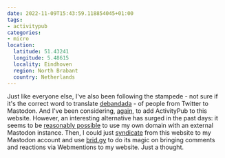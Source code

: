 ```yaml
---
date: 2022-11-09T15:43:59.118854045+01:00
tags:
- activitypub
categories:
- micro
location:
  latitude: 51.43241
  longitude: 5.48615
  locality: Eindhoven
  region: North Brabant
  country: Netherlands
---
```


Just like everyone else, I've also been following the stampede - not sure if it's the correct word to translate [debandada](https://dicionario.priberam.org/debandada) -  of people from Twitter to Mastodon. And I've been considering, [again](/tags/activitypub), to add ActivityPub to this website. However, an interesting alternative has surged in the past days: it seems to be [reasonably possible](https://blog.maartenballiauw.be/post/2022/11/05/mastodon-own-donain-without-hosting-server.html) to use my own domain with an external Mastodon instance. Then, I could just [syndicate](https://barryfrost.com/2022/11/i-ve-added-mastodon-syndication-to) from this website to my Mastodon account and use [brid.gy](https://brid.gy/) to do its magic on bringing comments and reactions via Webmentions to my website. Just a thought.
